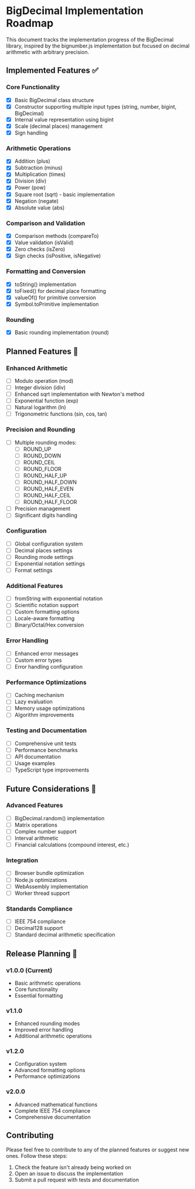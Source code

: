 # BigDecimal Implementation Roadmap

This document tracks the implementation progress of the BigDecimal library, inspired by the bignumber.js implementation but focused on decimal arithmetic with arbitrary precision.

## Implemented Features ✅

### Core Functionality

- [x] Basic BigDecimal class structure
- [x] Constructor supporting multiple input types (string, number, bigint, BigDecimal)
- [x] Internal value representation using bigint
- [x] Scale (decimal places) management
- [x] Sign handling

### Arithmetic Operations

- [x] Addition (plus)
- [x] Subtraction (minus)
- [x] Multiplication (times)
- [x] Division (div)
- [x] Power (pow)
- [x] Square root (sqrt) - basic implementation
- [x] Negation (negate)
- [x] Absolute value (abs)

### Comparison and Validation

- [x] Comparison methods (compareTo)
- [x] Value validation (isValid)
- [x] Zero checks (isZero)
- [x] Sign checks (isPositive, isNegative)

### Formatting and Conversion

- [x] toString() implementation
- [x] toFixed() for decimal place formatting
- [x] valueOf() for primitive conversion
- [x] Symbol.toPrimitive implementation

### Rounding

- [x] Basic rounding implementation (round)

## Planned Features 🚀

### Enhanced Arithmetic

- [ ] Modulo operation (mod)
- [ ] Integer division (idiv)
- [ ] Enhanced sqrt implementation with Newton's method
- [ ] Exponential function (exp)
- [ ] Natural logarithm (ln)
- [ ] Trigonometric functions (sin, cos, tan)

### Precision and Rounding

- [ ] Multiple rounding modes:
  - [ ] ROUND_UP
  - [ ] ROUND_DOWN
  - [ ] ROUND_CEIL
  - [ ] ROUND_FLOOR
  - [ ] ROUND_HALF_UP
  - [ ] ROUND_HALF_DOWN
  - [ ] ROUND_HALF_EVEN
  - [ ] ROUND_HALF_CEIL
  - [ ] ROUND_HALF_FLOOR
- [ ] Precision management
- [ ] Significant digits handling

### Configuration

- [ ] Global configuration system
- [ ] Decimal places settings
- [ ] Rounding mode settings
- [ ] Exponential notation settings
- [ ] Format settings

### Additional Features

- [ ] fromString with exponential notation
- [ ] Scientific notation support
- [ ] Custom formatting options
- [ ] Locale-aware formatting
- [ ] Binary/Octal/Hex conversion

### Error Handling

- [ ] Enhanced error messages
- [ ] Custom error types
- [ ] Error handling configuration

### Performance Optimizations

- [ ] Caching mechanism
- [ ] Lazy evaluation
- [ ] Memory usage optimizations
- [ ] Algorithm improvements

### Testing and Documentation

- [ ] Comprehensive unit tests
- [ ] Performance benchmarks
- [ ] API documentation
- [ ] Usage examples
- [ ] TypeScript type improvements

## Future Considerations 🤔

### Advanced Features

- [ ] BigDecimal.random() implementation
- [ ] Matrix operations
- [ ] Complex number support
- [ ] Interval arithmetic
- [ ] Financial calculations (compound interest, etc.)

### Integration

- [ ] Browser bundle optimization
- [ ] Node.js optimizations
- [ ] WebAssembly implementation
- [ ] Worker thread support

### Standards Compliance

- [ ] IEEE 754 compliance
- [ ] Decimal128 support
- [ ] Standard decimal arithmetic specification

## Release Planning 📅

### v1.0.0 (Current)

- Basic arithmetic operations
- Core functionality
- Essential formatting

### v1.1.0

- Enhanced rounding modes
- Improved error handling
- Additional arithmetic operations

### v1.2.0

- Configuration system
- Advanced formatting options
- Performance optimizations

### v2.0.0

- Advanced mathematical functions
- Complete IEEE 754 compliance
- Comprehensive documentation

## Contributing

Please feel free to contribute to any of the planned features or suggest new ones. Follow these steps:

1. Check the feature isn't already being worked on
2. Open an issue to discuss the implementation
3. Submit a pull request with tests and documentation
